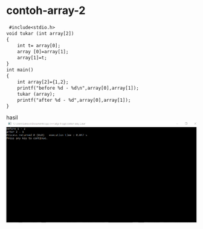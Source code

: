 # contoh-array-2


     #include<stdio.h>
    void tukar (int array[2])
    {
        int t= array[0];
        array [0]=array[1];
        array[1]=t;
    }
    int main()
    {
        int array[2]={1,2};
        printf("before %d - %d\n",array[0],array[1]);
        tukar (array);
        printf("after %d - %d",array[0],array[1]);
    }
    
hasil
![img](https://github.com/septianaana/contoh-array-2/blob/master/Array%202.png?raw=true)
